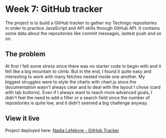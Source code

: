# Week 7: GitHub tracker

The project is to build a GitHub tracker to gather my Technigo repositories in order to practice JavaScript and API skills through GitHub API. It contains some data about the repositories like commit messages, lastest push and so on.

## The problem

At first I felt some stress since there was no starter code to begin with and it felt like a big mountain to climb. But in the end, I found it quite easy and interesting to work with many fetches nested inside one another. My biggest struggles were to style the charts with chart.js since the documentation wasn't always clear and to deal with the layout I chose (card with tab buttons). Even if I always want to reach more advanced goals, I didn't feel the need to add a filter or a search field since the number of repositories is quite low, and it didn't seemed a big challenge anyway.

## View it live

Project deployed here: [Nadia Lefebvre - GitHub Tracker](https://nadialefebvre-github-tracker.netlify.app/)

